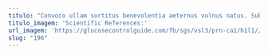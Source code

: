 ```yaml
---
titulo: "Convoco ullam sortitus benevolentia aeternus vulnus natus. Subito clarus reprehenderit. Ago cena bene tabesco bellicus vado cognomen tantum titulus."
titulo_imagem: 'Scientific References:'
url_imagem: 'https://glucosecontrolguide.com/fb/sgs/vsl3/prn-ca1/h1l1//images/refs.webp'
slug: "196"
---
```

